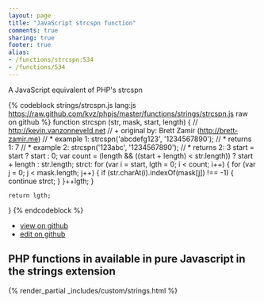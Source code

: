 ```yaml
---
layout: page
title: "JavaScript strcspn function"
comments: true
sharing: true
footer: true
alias:
- /functions/strcspn:534
- /functions/534
---
```

<!-- Generated by Rakefile:build -->
A JavaScript equivalent of PHP's strcspn

{% codeblock strings/strcspn.js lang:js https://raw.github.com/kvz/phpjs/master/functions/strings/strcspn.js raw on github %}
function strcspn (str, mask, start, length) {
    // http://kevin.vanzonneveld.net
    // +   original by: Brett Zamir (http://brett-zamir.me)
    // *     example 1: strcspn('abcdefg123', '1234567890');
    // *     returns 1: 7
    // *     example 2: strcspn('123abc', '1234567890');
    // *     returns 2: 3
    start = start ? start : 0;
    var count = (length && ((start + length) < str.length)) ? start + length : str.length;
    strct: for (var i = start, lgth = 0; i < count; i++) {
        for (var j = 0; j < mask.length; j++) {
            if (str.charAt(i).indexOf(mask[j]) !== -1) {
                continue strct;
            }
        }++lgth;
    }

    return lgth;
}
{% endcodeblock %}

 - [view on github](https://github.com/kvz/phpjs/blob/master/functions/strings/strcspn.js)
 - [edit on github](https://github.com/kvz/phpjs/edit/master/functions/strings/strcspn.js)

## PHP functions in available in pure Javascript in the strings extension
{% render_partial _includes/custom/strings.html %}
